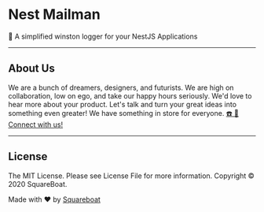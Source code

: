 # Nest Mailman

📮 A simplified winston logger for your NestJS Applications

---

## About Us

We are a bunch of dreamers, designers, and futurists. We are high on collaboration, low on ego, and take our happy hours seriously. We'd love to hear more about your product. Let's talk and turn your great ideas into something even greater! We have something in store for everyone. [☎️ 📧 Connect with us!](https://squareboat.com/contact)

---

## License

The MIT License. Please see License File for more information. Copyright © 2020 SquareBoat.

Made with ❤️ by [Squareboat](https://squareboat.com)
